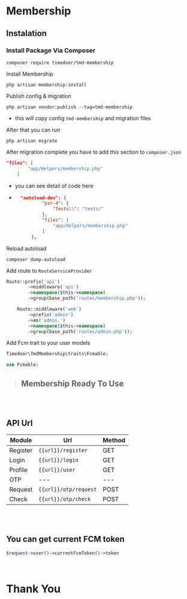 # Membership

## Instalation 
### Install Package Via Composer
```
composer require timedoor/tmd-membership
```

Install Membership
```
php artisan membership:install
```
Publish config & migration
```
php artisan vendor:publish --tag=tmd-membership
```
- this will copy config `tmd-membership` and migration files


After that you can run 
```
php artisan migrate
```

After migration complete you have to add this section to `composer.json`
```json
"files": [
        "app/Helpers/membership.php"
    ]
```
- you can see detail of code here
- ```json
    "autoload-dev": {
            "psr-4": {
                "Tests\\": "tests/"
            },
            "files": [
                "app/Helpers/membership.php"
            ]
        },
    ```

Reload autoload
```
composer dump-autoload
```

Add route to `RouteServiceProvider`
```php
Route::prefix('api')
        ->middleware('api')
        ->namespace($this->namespace)
        ->group(base_path('routes/membership.php'));

    Route::middleware('web')
        ->prefix('admin')
        ->as('admin.')
        ->namespace($this->namespace)
        ->group(base_path('routes/admin.php'));
```
Add Fcm trait to your user models
```php
Timedoor\TmdMembership\traits\Fcmable;

use Fcmable;
```

>## Membership Ready To Use

<br />
<br />

## API Url
| Module | Url | Method |
| --- | --- | --- |
| Register | `{{url}}/register` | GET |
| Login | `{{url}}/login` | GET |
| Profile | `{{url}}/user` | GET |
| OTP | --- | --- |
| Request | `{{url}}/otp/request` | POST |
| Check | `{{url}}/otp/check` | POST |

<br />
<br />

## You can get current FCM token
```php
$request->user()->currentFcmToken()->token
```
<br />

# Thank You
